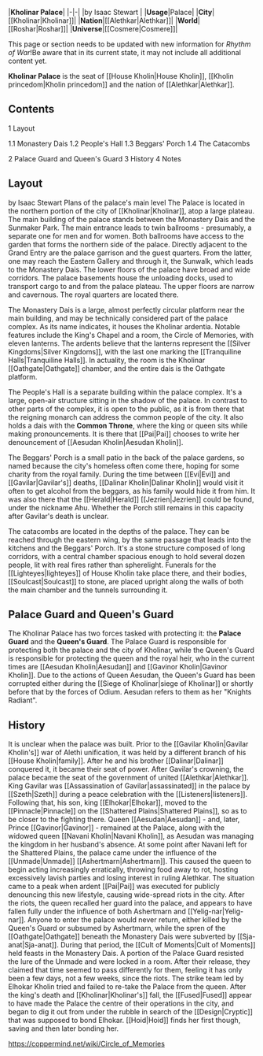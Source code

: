 |**Kholinar Palace**|
|-|-|
|by  Isaac Stewart |
|**Usage**|Palace|
|**City**|[[Kholinar\|Kholinar]]|
|**Nation**|[[Alethkar\|Alethkar]]|
|**World**|[[Roshar\|Roshar]]|
|**Universe**|[[Cosmere\|Cosmere]]|

This page or section needs to be updated with new information for *Rhythm of War*!Be aware that in its current state, it may not include all additional content yet.

**Kholinar Palace** is the seat of [[House Kholin\|House Kholin]], [[Kholin princedom\|Kholin princedom]] and the nation of [[Alethkar\|Alethkar]].

## Contents

1 Layout

1.1 Monastery Dais
1.2 People's Hall
1.3 Beggars' Porch
1.4 The Catacombs


2 Palace Guard and Queen's Guard
3 History
4 Notes


## Layout
 by  Isaac Stewart  Plans of the palace's main level
The Palace is located in the northern portion of the city of [[Kholinar\|Kholinar]], atop a large plateau. 
The main building of the palace stands between the Monastery Dais and the Sunmaker Park. The main entrance leads to twin ballrooms - presumably, a separate one for men and for women. Both ballrooms have access to the garden that forms the northern side of the palace. Directly adjacent to the Grand Entry are the palace garrison and the guest quarters. From the latter, one may reach the Eastern Gallery and through it, the Sunwalk, which leads to the Monastery Dais.
The lower floors of the palace have broad and wide corridors. The palace basements house the unloading docks, used to transport cargo to and from the palace plateau. The upper floors are narrow and cavernous. The royal quarters are located there.


The Monastery Dais is a large, almost perfectly circular platform near the main building, and may be technically considered part of the palace complex. As its name indicates, it houses the Kholinar ardentia. Notable features include the King's Chapel and a room, the Circle of Memories, with eleven lanterns. The ardents believe that the lanterns represent the [[Silver Kingdoms\|Silver Kingdoms]], with the last one marking the [[Tranquiline Halls\|Tranquiline Halls]].
In actuality, the room is the Kholinar [[Oathgate\|Oathgate]] chamber, and the entire dais is the Oathgate platform.


The People's Hall is a separate building within the palace complex. It's a large, open-air structure sitting in the shadow of the palace. In contrast to other parts of the complex, it is open to the public, as it is from there that the reigning monarch can address the common people of the city. It also holds a dais with the **Common Throne**, where the king or queen sits while making pronouncements. It is there that [[Pai\|Pai]] chooses to write her denouncement of [[Aesudan Kholin\|Aesudan Kholin]].


The Beggars' Porch is a small patio in the back of the palace gardens, so named because the city's homeless often come there, hoping for some charity from the royal family. During the time between [[Evi\|Evi]] and [[Gavilar\|Gavilar's]] deaths, [[Dalinar Kholin\|Dalinar Kholin]] would visit it often to get alcohol from the beggars, as his family would hide it from him. It was also there that the [[Herald\|Herald]] [[Jezrien\|Jezrien]] could be found, under the nickname Ahu. Whether the Porch still remains in this capacity after Gavilar's death is unclear.


The catacombs are located in the depths of the palace. They can be reached through the eastern wing, by the same passage that leads into the kitchens and the Beggars' Porch. It's a stone structure composed of long corridors, with a central chamber spacious enough to hold several dozen people, lit with real fires rather than spherelight. Funerals for the [[Lighteyes\|lighteyes]] of House Kholin take place there, and their bodies, [[Soulcast\|Soulcast]] to stone, are placed upright along the walls of both the main chamber and the tunnels surrounding it.

## Palace Guard and Queen's Guard
The Kholinar Palace has two forces tasked with protecting it: the **Palace Guard** and the **Queen's Guard**. The Palace Guard is responsible for protecting both the palace and the city of Kholinar, while the Queen's Guard is responsible for protecting the queen and the royal heir, who in the current times are [[Aesudan Kholin\|Aesudan]] and [[Gavinor Kholin\|Gavinor Kholin]].
Due to the actions of Queen Aesudan, the Queen's Guard has been corrupted either during the [[Siege of Kholinar\|siege of Kholinar]] or shortly before that by the forces of Odium. Aesudan refers to them as her "Knights Radiant".

## History
It is unclear when the palace was built. Prior to the [[Gavilar Kholin\|Gavilar Kholin's]] war of Alethi unification, it was held by a different branch of his [[House Kholin\|family]]. After he and his brother [[Dalinar\|Dalinar]] conquered it, it became their seat of power. After Gavilar's crowning, the palace became the seat of the government of united [[Alethkar\|Alethkar]].
King Gavilar was [[Assassination of Gavilar\|assassinated]] in the palace by [[Szeth\|Szeth]] during a peace celebration with the [[Listeners\|listeners]]. Following that, his son, king [[Elhokar\|Elhokar]], moved to the [[Pinnacle\|Pinnacle]] on the [[Shattered Plains\|Shattered Plains]], so as to be closer to the fighting there. Queen [[Aesudan\|Aesudan]] - and, later, Prince [[Gavinor\|Gavinor]] - remained at the Palace, along with the widowed queen [[Navani Kholin\|Navani Kholin]], as Aesudan was managing the kingdom in her husband's absence.
At some point after Navani left for the Shattered Plains, the palace came under the influence of the [[Unmade\|Unmade]] [[Ashertmarn\|Ashertmarn]]. This caused the queen to begin acting increasingly erratically, throwing food away to rot, hosting excessively lavish parties and losing interest in ruling Alethkar. The situation came to a peak when ardent [[Pai\|Pai]] was executed for publicly denouncing this new lifestyle, causing wide-spread riots in the city.
After the riots, the queen recalled her guard into the palace, and appears to have fallen fully under the influence of both Ashertmarn and [[Yelig-nar\|Yelig-nar]]. Anyone to enter the palace would never return, either killed by the Queen's Guard or subsumed by Ashertmarn, while the spren of the [[Oathgate\|Oathgate]] beneath the Monastery Dais were subverted by [[Sja-anat\|Sja-anat]]. During that period, the [[Cult of Moments\|Cult of Moments]] held feasts in the Monastery Dais. A portion of the Palace Guard resisted the lure of the Unmade and were locked in a room. After their release, they claimed that time seemed to pass differently for them, feeling it has only been a few days, not a few weeks, since the riots.
The strike team led by Elhokar Kholin tried and failed to re-take the Palace from the queen. After the king's death and [[Kholinar\|Kholinar's]] fall, the [[Fused\|Fused]] appear to have made the Palace the centre of their operations in the city, and began to dig it out from under the rubble in search of the [[Design\|Cryptic]] that was supposed to bond Elhokar. [[Hoid\|Hoid]] finds her first though, saving and then later bonding her.



https://coppermind.net/wiki/Circle_of_Memories